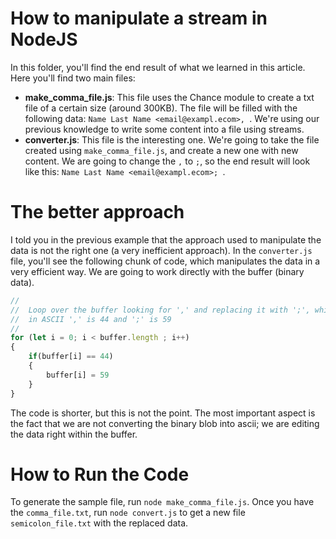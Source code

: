 # How to manipulate a stream in NodeJS

In this folder, you'll find the end result of what we learned in this article. Here you'll find two main files:

- **make_comma_file.js**: This file uses the Chance module to create a txt file of a certain size (around 300KB). The file will be filled with the following data: `Name Last Name <email@exampl.ecom>, `. We're using our previous knowledge to write some content into a file using streams.
- **converter.js**: This file is the interesting one. We're going to take the file created using `make_comma_file.js`, and create a new one with new content. We are going to change the `,` to `;`, so the end result will look like this: `Name Last Name <email@exampl.ecom>; `.


# The better approach

I told you in the previous example that the approach used to manipulate the data is not the right one (a very inefficient approach). In the `converter.js` file, you'll see the following chunk of code, which manipulates the data in a very efficient way. We are going to work directly with the buffer (binary data).

```javascript
//
//	Loop over the buffer looking for ',' and replacing it with ';', which
//	in ASCII ',' is 44 and ';' is 59
//
for (let i = 0; i < buffer.length ; i++)
{
	if(buffer[i] == 44)
	{
		buffer[i] = 59
	}
}
```

The code is shorter, but this is not the point. The most important aspect is the fact that we are not converting the binary blob into ascii; we are editing the data right within the buffer.

# How to Run the Code

To generate the sample file, run `node make_comma_file.js`. Once you have the `comma_file.txt`, run `node convert.js` to get a new file `semicolon_file.txt` with the replaced data.
